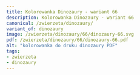 ```yaml
---
title: Kolorowanka Dinozaury - wariant 66
description: Kolorowanka Dinozaury - wariant 66
canonical: /zwierzeta/dinozaury/
variant_of: dinozaury
image: /zwierzeta/dinozaury/66/dinozaury-66.svg
pdf: /zwierzeta/dinozaury/66/dinozaury-66.pdf
alt: "kolorowanka do druku dinozaury PDF"
tags:
- zwierzeta
- dinozaury
---
```


